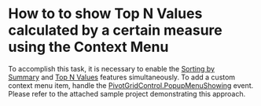 # How to to show Top N Values calculated by a certain measure using the Context Menu


To accomplish this task, it is necessary to enable the <a href="https://documentation.devexpress.com/WPF/CustomDocument8072.aspx">Sorting by Summary</a> and <a href="https://documentation.devexpress.com/WPF/CustomDocument8063.aspx">Top N Values</a> features simultaneously. To add a custom context menu item, handle the <a href="https://documentation.devexpress.com/#WPF/DevExpressXpfPivotGridPivotGridControl_PopupMenuShowingtopic">PivotGridControl.PopupMenuShowing</a> event. Please refer to the attached sample project demonstrating this approach. 

<br/>


